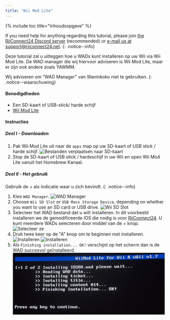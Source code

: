 ```yaml
---
title: "Wii Mod Lite"
---
```


{% include toc title="Inhoudsopgave" %}

If you need help for anything regarding this tutorial, please join [the RiiConnect24 Discord server](https://discord.gg/rc24) (recommended) or [e-mail us at support@riiconnect24.net](mailto:support@riiconnect24.net).
{: .notice--info}

Deze tutorial zal u uitleggen hoe u WADs kunt installeren op uw Wii via Wii Mod Lite. De WAD manager die wij hiervoor adviseren is Wii Mod Lite, maar er zijn ook andere zoals YAWMM.

Wij adviseren om "WAD Manager" van Waninkoko niet te gebruiken.
{: .notice--waarschuwing}

#### Benodigdheden
* Een SD-kaart of USB-stick/ harde schijf
* [Wii Mod Lite](https://oscwii.org/library/app/WiiModLite)

#### Instructies

##### Deel I - Downloaden

1. Pak Wii Mod Lite uit naar de `apps` map op uw SD-kaart of USB stick / harde schijf. ![Bestanden verplaatsen naar SD-kaart](/images/WiiModLite/1.gif)
2. Stop de SD-kaart of USB stick / hardeschijf in uw Wii en open Wii Mod Lite vanuit het Homebrew Kanaal.

##### Deel II - Het gebruik

Gebruik de + als indicatie waar u zich bevindt.
{: .notice--info}

1. Kies `WAD Manager`. ![WAD Manager](/images/WiiModLite/2.png)
2. Choose `Wii SD Slot` or `USB Mass Storage Device`, depending on whether you want to use an SD card or USB drive. ![Wii SD Slot](/images/WiiModLite/3.png)
3. Selecteer het WAD bestand dat u wilt installeren. In dit voorbeeld installeren we de gemodificeerde IOS die nodig is voor [RiiConnect24](riiconnect24). U kunt meerdere WADs selecteren door middel van de + knop. ![Selecteer ze](/images/WiiModLite/4.gif)
4. Druk twee keer op de "A" knop om te beginnen met installeren. ![Installeren](/images/WiiModLite/5.png) ![Installeren](/images/WiiModLite/6.png)
5. Als `Finishing installation... OK!` verschijnt op het scherm dan is de WAD succesvol geïnstalleerd. ![Compleet](/images/WiiModLite/7.png) 
